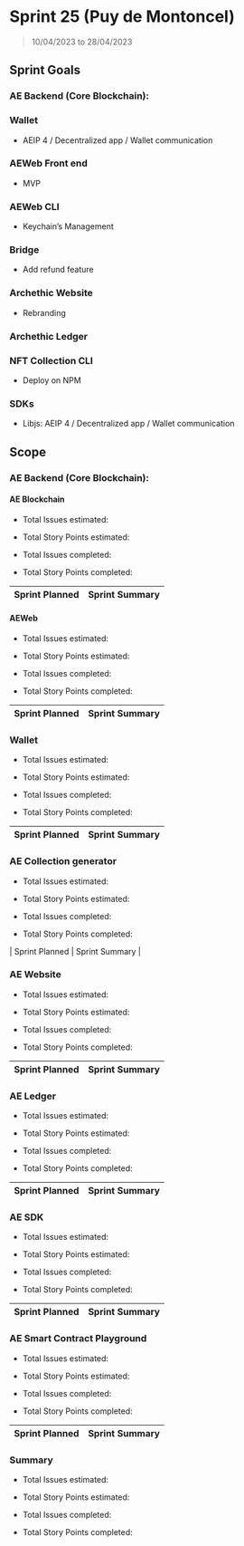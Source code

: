 # Sprint 25 (Puy de Montoncel)

> 10/04/2023 to 28/04/2023

## Sprint Goals

### AE Backend (Core Blockchain):

### Wallet
- AEIP 4 / Decentralized app / Wallet communication

### AEWeb Front end
- MVP
  
### AEWeb CLI
- Keychain’s Management
  
### Bridge
- Add refund feature

### Archethic Website
- Rebranding
  
### Archethic Ledger

### NFT Collection CLI
- Deploy on NPM

### SDKs
- Libjs: AEIP 4 / Decentralized app / Wallet communication

## Scope

### AE Backend (Core Blockchain):

#### AE Blockchain

- Total Issues estimated:
- Total Story Points estimated: 

- Total Issues completed: 
- Total Story Points completed: 

| Sprint Planned | Sprint Summary |
| -------------- | -------------- |


#### AEWeb

- Total Issues estimated: 
- Total Story Points estimated:

- Total Issues completed:
- Total Story Points completed: 
   
| Sprint Planned | Sprint Summary |
| -------------- | -------------- |


### Wallet

- Total Issues estimated: 
- Total Story Points estimated:

- Total Issues completed:
- Total Story Points completed:

| Sprint Planned | Sprint Summary |
| -------------- | -------------- |

### AE Collection generator

- Total Issues estimated: 
- Total Story Points estimated: 

- Total Issues completed:
- Total Story Points completed:

| Sprint Planned | Sprint Summary |

### AE Website 

- Total Issues estimated:
- Total Story Points estimated: 

- Total Issues completed:
- Total Story Points completed:

| Sprint Planned | Sprint Summary |
| -------------- | -------------- |

### AE Ledger 

- Total Issues estimated: 
- Total Story Points estimated: 

- Total Issues completed: 
- Total Story Points completed:

| Sprint Planned | Sprint Summary |
| -------------- | -------------- |

### AE SDK 

- Total Issues estimated: 
- Total Story Points estimated: 

- Total Issues completed: 
- Total Story Points completed: 

| Sprint Planned | Sprint Summary |
| -------------- | -------------- |

### AE Smart Contract Playground 

- Total Issues estimated: 
- Total Story Points estimated: 

- Total Issues completed: 
- Total Story Points completed: 

| Sprint Planned | Sprint Summary |
| -------------- | -------------- |

### Summary

- Total Issues estimated: 
- Total Story Points estimated:

- Total Issues completed:
- Total Story Points completed:
